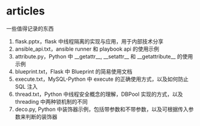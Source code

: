 # articles

一些值得记录的东西

1. flask.pptx，flask 中线程隔离的实现与应用，用于内部技术分享
2. ansible_api.txt，ansible runner 和 playbook api 的使用示例
3. attribute.py，Python 中 \_\_getattr\_\_, \_\_setattr\_\_ 和 \_\_getattribute\_\_ 的使用示例
4. blueprint.txt，Flask 中 Blueprint 的简易使用文档
5. execute.txt，MySQL-Python 中 execute 的正确使用方式，以及如何防止 SQL 注入
6. thread.txt，Python 中线程安全概念的理解，DBPool 实现的方式，以及 threading 中两种锁机制的不同
7. deco.py, Python 中装饰器示例，包括带参数和不带参数，以及可根据传入参数来判断的装饰器
